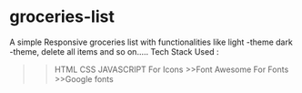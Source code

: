 # groceries-list
A simple Responsive groceries list with functionalities like light -theme dark -theme, delete all items and so on.....
Tech Stack Used :
>>HTML
>>CSS
>>JAVASCRIPT
For Icons >>Font Awesome
For Fonts >>Google fonts

